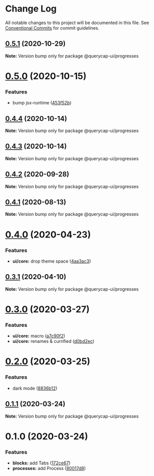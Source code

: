 # Change Log

All notable changes to this project will be documented in this file.
See [Conventional Commits](https://conventionalcommits.org) for commit guidelines.

## [0.5.1](https://github.com/querycap/webappkit/compare/@querycap-ui/progresses@0.5.0...@querycap-ui/progresses@0.5.1) (2020-10-29)

**Note:** Version bump only for package @querycap-ui/progresses

# [0.5.0](https://github.com/querycap/webappkit/compare/@querycap-ui/progresses@0.4.4...@querycap-ui/progresses@0.5.0) (2020-10-15)

### Features

- bump jsx-runtime ([453f52b](https://github.com/querycap/webappkit/commit/453f52b4a7b0e0f987de76da08c9bbb4d39802f8))

## [0.4.4](https://github.com/querycap/webappkit/compare/@querycap-ui/progresses@0.4.3...@querycap-ui/progresses@0.4.4) (2020-10-14)

**Note:** Version bump only for package @querycap-ui/progresses

## [0.4.3](https://github.com/querycap/webappkit/compare/@querycap-ui/progresses@0.4.2...@querycap-ui/progresses@0.4.3) (2020-10-14)

**Note:** Version bump only for package @querycap-ui/progresses

## [0.4.2](https://github.com/querycap/webappkit/compare/@querycap-ui/progresses@0.4.1...@querycap-ui/progresses@0.4.2) (2020-09-28)

**Note:** Version bump only for package @querycap-ui/progresses

## [0.4.1](https://github.com/querycap/webappkit/compare/@querycap-ui/progresses@0.4.0...@querycap-ui/progresses@0.4.1) (2020-08-13)

**Note:** Version bump only for package @querycap-ui/progresses

# [0.4.0](https://github.com/querycap/webappkit/compare/@querycap-ui/progresses@0.3.1...@querycap-ui/progresses@0.4.0) (2020-04-23)

### Features

- **ui/core:** drop theme space ([4aa3ac3](https://github.com/querycap/webappkit/commit/4aa3ac38d3dadcb124b83ac0d8e101213f14058a))

## [0.3.1](https://github.com/querycap/webappkit/compare/@querycap-ui/progresses@0.3.0...@querycap-ui/progresses@0.3.1) (2020-04-10)

**Note:** Version bump only for package @querycap-ui/progresses

# [0.3.0](https://github.com/querycap/webappkit/compare/@querycap-ui/progresses@0.2.0...@querycap-ui/progresses@0.3.0) (2020-03-27)

### Features

- **ui/core:** macro ([a7c90f2](https://github.com/querycap/webappkit/commit/a7c90f266d6338b77ec1a803c75a391bf051017c))
- **ui/core:** renames & currified ([d0bd2ec](https://github.com/querycap/webappkit/commit/d0bd2ec91a2f8ba0a9701c28238fb72fb10430e1))

# [0.2.0](https://github.com/querycap/webappkit/compare/@querycap-ui/progresses@0.1.1...@querycap-ui/progresses@0.2.0) (2020-03-25)

### Features

- dark mode ([8836b12](https://github.com/querycap/webappkit/commit/8836b12e58ec24e846bcbc14482d8e67b7c5c5da))

## [0.1.1](https://github.com/querycap/webappkit/compare/@querycap-ui/progresses@0.1.0...@querycap-ui/progresses@0.1.1) (2020-03-24)

**Note:** Version bump only for package @querycap-ui/progresses

# 0.1.0 (2020-03-24)

### Features

- **blocks:** add Tabs ([172ce67](https://github.com/querycap/webappkit/commit/172ce6705e6267a96f6e0edd04f0be683dc8e0b8))
- **processes:** add Process ([80017d8](https://github.com/querycap/webappkit/commit/80017d880be06304dbe4602061defe442c37d2fc))
